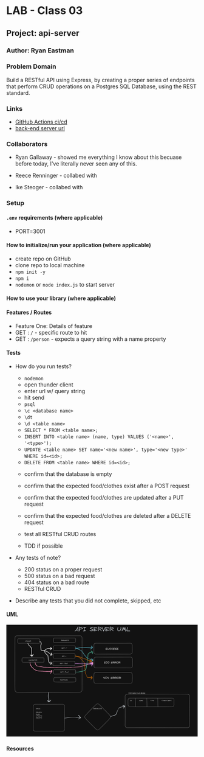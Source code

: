 # LAB - Class 03

## Project: api-server

### Author: Ryan Eastman

### Problem Domain

Build a RESTful API using Express, by creating a proper series of endpoints that perform CRUD operations on a Postgres SQL Database, using the REST standard.

### Links

- [GitHub Actions ci/cd](https://github.com/DocHolliday13x/api-server/actions)
- [back-end server url](https://api-server.onrender.com/)

### Collaborators

- Ryan Gallaway - showed me everything I know about this becuase before today, I've literally never seen any of this.

- Reece Renninger - collabed with

- Ike Steoger - collabed with

### Setup

#### `.env` requirements (where applicable)

- PORT=3001

#### How to initialize/run your application (where applicable)

- create repo on GitHub
- clone repo to local machine
- `npm init -y`
- `npm i`
- `nodemon` or `node index.js` to start server

#### How to use your library (where applicable)

#### Features / Routes

- Feature One: Details of feature
- GET : `/` - specific route to hit
- GET : `/person` - expects a query string with a name property

#### Tests

- How do you run tests?
  <!-- test the express server -->
  - `nodemon`
  - open thunder client
  - enter url w/ query string
  - hit send

  <!-- test postgres database functionality locally -->
  - `psql`
  - `\c <database name>`
  - `\dt`
  - `\d <table name>`
  - `SELECT * FROM <table name>;`
  - `INSERT INTO <table name> (name, type) VALUES ('<name>', '<type>');`
  - `UPDATE <table name> SET name='<new name>', type='<new type>' WHERE id=<id>;`
  - `DELETE FROM <table name> WHERE id=<id>;`

  <!-- test the /food and /clothes routes -->
  - confirm that the database is empty
  - confirm that the expected food/clothes exist after a POST request
  - confirm that the expected food/clothes are updated after a PUT request
  - confirm that the expected food/clothes are deleted after a DELETE request
  - test all RESTful CRUD routes

  - TDD if possible

- Any tests of note?
  - 200 status on a proper request
  - 500 status on a bad request
  - 404 status on a bad route
  - RESTful CRUD

- Describe any tests that you did not complete, skipped, etc

#### UML

![UML](/public/img/lab03UML.png)

#### Resources
